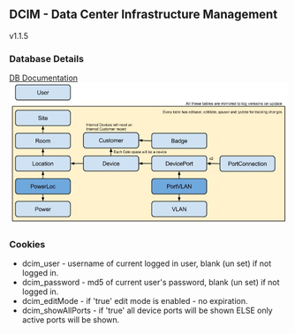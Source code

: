 ## DCIM - Data Center Infrastructure Management
v1.1.5

### Database Details
[DB Documentation](documentation/database_structure.md)
![DCIM DC Visual Diagram](/documentation/dcim_db_visual.jpg)

### Cookies
- dcim_user - username of current logged in user, blank (un set) if not logged in.
- dcim_password - md5 of current user's password, blank (un set) if not logged in.
- dcim_editMode - if 'true' edit mode is enabled - no expiration.
- dcim_showAllPorts - if 'true' all device ports will be shown ELSE only active ports will be shown.
